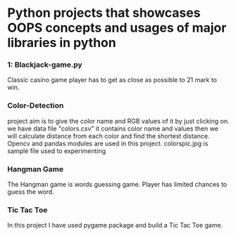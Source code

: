 # Python projects that showcases OOPS concepts and usages of major libraries in python

<h3>1: Blackjack-game.py</h3>
Classic casino game player has to get as close as possible to 21 mark to win.

<h3>Color-Detection</h3>
project aim is to give the color name and RGB values of it by just clicking on.
we have data file "colors.csv" it contains color name and values then we will calculate distance from each color and
find the shortest distance.
Opencv and pandas modules are used in this project.
colorspic.jpg is sample file used to experimenting

<h3>Hangman Game</h3>
The Hangman game is words guessing game. Player has limited chances to guess the word.

<h3>Tic Tac Toe </h3>
In this project I have used pygame package and build a Tic Tac Toe game.
